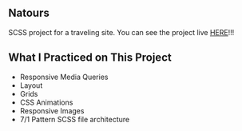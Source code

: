 ## Natours
 
SCSS project for a traveling site. You can see the project live [HERE](https://marlonry.github.io/Natours/)!!!

## What I Practiced on This Project

- Responsive Media Queries
- Layout
- Grids
- CSS Animations
- Responsive Images
- 7/1 Pattern SCSS file architecture